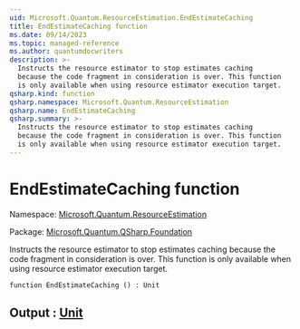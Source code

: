 ```yaml
---
uid: Microsoft.Quantum.ResourceEstimation.EndEstimateCaching
title: EndEstimateCaching function
ms.date: 09/14/2023
ms.topic: managed-reference
ms.author: quantumdocwriters
description: >-
  Instructs the resource estimator to stop estimates caching
  because the code fragment in consideration is over. This function
  is only available when using resource estimator execution target.
qsharp.kind: function
qsharp.namespace: Microsoft.Quantum.ResourceEstimation
qsharp.name: EndEstimateCaching
qsharp.summary: >-
  Instructs the resource estimator to stop estimates caching
  because the code fragment in consideration is over. This function
  is only available when using resource estimator execution target.
---
```


# EndEstimateCaching function

Namespace: [Microsoft.Quantum.ResourceEstimation](xref:Microsoft.Quantum.ResourceEstimation)

Package: [Microsoft.Quantum.QSharp.Foundation](https://nuget.org/packages/Microsoft.Quantum.QSharp.Foundation)


Instructs the resource estimator to stop estimates cachingbecause the code fragment in consideration is over. This functionis only available when using resource estimator execution target.

```qsharp
function EndEstimateCaching () : Unit
```


## Output : [Unit](xref:microsoft.quantum.qsharp.valueliterals#unit-literal)

